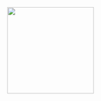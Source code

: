 
<div id="header" align="center">
    <img src="https://giphy.com/embed/4OAxDXv4RdUeg38JYi" width="200"/>
</div>
  
